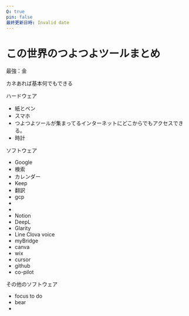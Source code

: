 ```yaml
---
Q: true
pin: false
最終更新日時: Invalid date
---
```

# この世界のつよつよツールまとめ

最強：金

カネあれば基本何でもできる

ハードウェア

- 紙とペン  
- スマホ  
- つよつよツールが集まってるインターネットにどこからでもアクセスできる。  
- 時計  

ソフトウェア

- Google  
- 検索  
- カレンダー  
- Keep  
- 翻訳  
- gcp  
-  
-  
- Notion  
- DeepL  
- Glarity  
- Line Clova voice  
- myBridge  
- canva  
- wix  
- cursor  
- github  
- co-pilot  

その他のソフトウェア

- focus to do  
- bear  
-